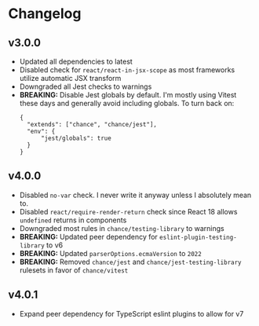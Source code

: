 # Changelog

## v3.0.0

- Updated all dependencies to latest
- Disabled check for `react/react-in-jsx-scope` as most frameworks utilize automatic JSX transform
- Downgraded all Jest checks to warnings
- **BREAKING:** Disable Jest globals by default. I'm mostly using Vitest these days and generally avoid including globals. To turn back on:
  ```
  {
  	"extends": ["chance", "chance/jest"],
  	"env": {
  		"jest/globals": true
  	}
  }
  ```

## v4.0.0

- Disabled `no-var` check. I never write it anyway unless I absolutely mean to.
- Disabled `react/require-render-return` check since React 18 allows `undefined` returns in components
- Downgraded most rules in `chance/testing-library` to warnings
- **BREAKING:** Updated peer dependency for `eslint-plugin-testing-library` to v6
- **BREAKING:** Updated `parserOptions.ecmaVersion` to `2022`
- **BREAKING:** Removed `chance/jest` and `chance/jest-testing-library` rulesets in favor of `chance/vitest`

## v4.0.1

- Expand peer dependency for TypeScript eslint plugins to allow for v7
